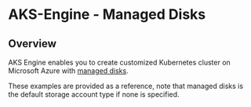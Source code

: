 # AKS-Engine - Managed Disks

## Overview

AKS Engine enables you to create customized Kubernetes cluster on Microsoft Azure with [managed disks](https://docs.microsoft.com/en-us/azure/storage/storage-managed-disks-overview).

These examples are provided as a reference, note that managed disks is the default storage account type if none is specified.
